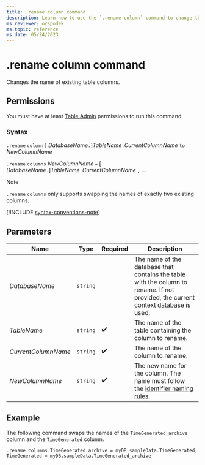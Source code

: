 ```yaml
---
title: .rename column command
description: Learn how to use the `.rename column` command to change the name of a column in an existing table.
ms.reviewer: orspodek
ms.topic: reference
ms.date: 05/24/2023
---
```

# .rename column command

Changes the name of existing table columns.

## Permissions

You must have at least [Table Admin](../access-control/role-based-access-control.md) permissions to run this command.

### Syntax

`.rename` `column` [ *DatabaseName*`.`]*TableName*`.`*CurrentColumnName* `to` *NewColumnName*

`.rename` `columns` *NewColumnName* `=` [ *DatabaseName*`.`]*TableName*`.`*CurrentColumnName* `,` ...

> [!NOTE]
> `.rename` `columns` only supports swapping the names of exactly two existing columns.

[!INCLUDE [syntax-conventions-note](../../includes/syntax-conventions-note.md)]

## Parameters

|Name|Type|Required|Description|
|--|--|--|--|
|*DatabaseName*| `string` ||The name of the database that contains the table with the column to rename. If not provided, the current context database is used.|
|*TableName*| `string` | :heavy_check_mark:|The name of the table containing the column to rename.|
|*CurrentColumnName*| `string` | :heavy_check_mark:|The name of the column to rename.|
|*NewColumnName*| `string` | :heavy_check_mark:|The new name for the column. The name must follow the [identifier naming rules](../query/schema-entities/entity-names.md).|

## Example

The following command swaps the names of the `TimeGenerated_archive` column and the `TimeGenerated` column.

```kusto
.rename columns TimeGenerated_archive = myDB.sampleData.TimeGenerated, TimeGenerated = myDB.sampleData.TimeGenerated_archive
```

